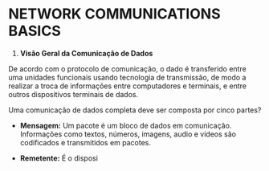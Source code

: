 # NETWORK COMMUNICATIONS BASICS

1. **Visão Geral da Comunicação de Dados**

De acordo com o protocolo de comunicação, o dado é transferido entre uma unidades funcionais usando tecnologia de transmissão, de modo a realizar a troca de informações entre computadores e terminais, e entre outros dispositivos terminais de dados.

Uma comunicação de dados completa deve ser composta por cinco partes?

- **Mensagem:** Um pacote é um bloco de dados em comunicação. Informações como textos, números, imagens, audio e vídeos são codificados e transmitidos em pacotes.

- **Remetente:** É o disposi




<!--stackedit_data:
eyJoaXN0b3J5IjpbMTk5Njk1OTU4MSwtMjAwMjQwNzQ4MSwtMT
gzMDYxMTEyOCw0NTk0MDAzMDBdfQ==
-->